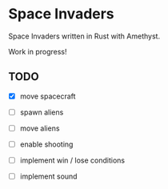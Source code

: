 # Space Invaders
Space Invaders written in Rust with Amethyst.

Work in progress!

## TODO
- [x] move spacecraft
- [ ] spawn aliens
- [ ] move aliens
- [ ] enable shooting
- [ ] implement win / lose conditions
- [ ] implement sound


